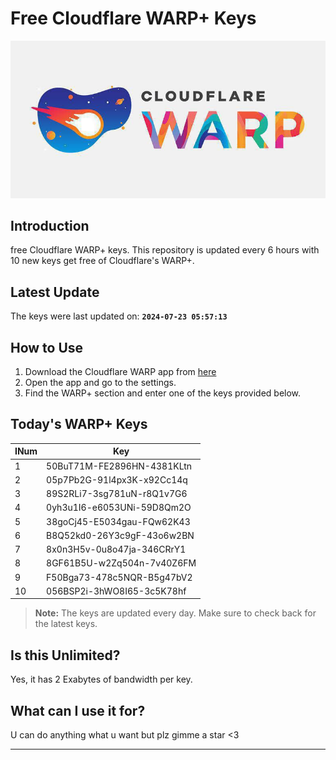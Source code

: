 
# Free Cloudflare WARP+ Keys

![Banner](asset/IMG_20240629_142710_129.jpg)

## Introduction

free Cloudflare WARP+ keys. This repository is updated every 6 hours with 10 new keys get free of Cloudflare's WARP+.

## Latest Update

The keys were last updated on: **`2024-07-23 05:57:13`**

## How to Use

1. Download the Cloudflare WARP app from [here](https://1.1.1.1/)
2. Open the app and go to the settings.
3. Find the WARP+ section and enter one of the keys provided below.

## Today's WARP+ Keys

| INum | Key |
|-------|-----|
| 1     | 50BuT71M-FE2896HN-4381KLtn               |
| 2     | 05p7Pb2G-91l4px3K-x92Cc14q               |
| 3     | 89S2RLi7-3sg781uN-r8Q1v7G6               |
| 4     | 0yh3u1I6-e6053UNi-59D8Qm2O               |
| 5     | 38goCj45-E5034gau-FQw62K43               |
| 6     | B8Q52kd0-26Y3c9gF-43o6w2BN               |
| 7     | 8x0n3H5v-0u8o47ja-346CRrY1               |
| 8     | 8GF61B5U-w2Zq504n-7v40Z6FM               |
| 9     | F50Bga73-478c5NQR-B5g47bV2               |
| 10    | 056BSP2i-3hWO8I65-3c5K78hf               |


> **Note:** The keys are updated every day. Make sure to check back for the latest keys.

## Is this Unlimited?

Yes, it has 2 Exabytes of bandwidth per key.

## What can I use it for?
U can do anything what u want but plz gimme a star <3

---
